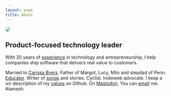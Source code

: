 ```yaml
---
layout: page
title: About
---
```


<img src="{{ site.baseurl }}/assets/page/DSC_4899-copy.jpg" style="max-width: 200px; border-radius: 100px; margin: 0 auto">

## Product-focused technology leader

With 20 years of [experience](https://www.linkedin.com/in/dealingwith) in technology and entrepreneurship, I help companies ship software that delivers real value to customers. 

Married to [Carissa Byers](http://carissabyers.com/). Father of Margot, Lucy, Milo and stepdad of Penn. [Educator](http://minecraftu.org/). Writer of [songs](/music) and stories. Cyclist. Indieweb advocate. I keep a <span style="font-variant:small-caps">wip</span> description of my [values](https://github.com/dealingwith/values) on Github. On <a rel="me" href="https://mastodon.social/@dealingwith">Mastodon</a>. You can [email](mailto:dealingwith@gmail.com) me. #iamesh

